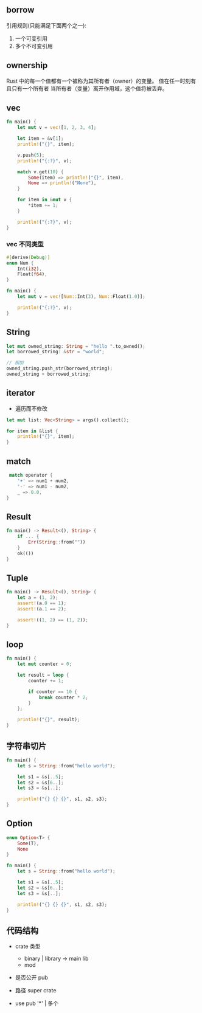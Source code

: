 ## borrow

引用规则(只能满足下面两个之一):

1. 一个可变引用
2. 多个不可变引用

## ownership

Rust 中的每一个值都有一个被称为其所有者（owner）的变量。
值在任一时刻有且只有一个所有者
当所有者（变量）离开作用域，这个值将被丢弃。

## vec

```rs
fn main() {
    let mut v = vec![1, 2, 3, 4];

    let item = &v[1];
    println!("{}", item);

    v.push(5);
    println!("{:?}", v);

    match v.get(10) {
        Some(item) => println!("{}", item),
        None => println!("None"),
    }

    for item in &mut v {
        *item += 1;
    }

    println!("{:?}", v);
}
```

### vec 不同类型

```rs
#[derive(Debug)]
enum Num {
    Int(i32),
    Float(f64),
}

fn main() {
    let mut v = vec![Num::Int(3), Num::Float(1.0)];

    println!("{:?}", v);
}
```

## String

```rs
let mut owned_string: String = "hello ".to_owned();
let borrowed_string: &str = "world";

// 相加
owned_string.push_str(borrowed_string);
owned_string + borrowed_string;

```

## iterator

- 遍历而不修改

```rs
let mut list: Vec<String> = args().collect();

for item in &list {
    println!("{}", item);
}
```

## match

```rs
 match operator {
    '+' => num1 + num2,
    '-' => num1 - num2,
    _ => 0.0,
}
```

## Result

```rs
fn main() -> Result<(), String> {
    if ... {
        Err(String::from(""))
    }
    ok(())
}
```

## Tuple

```rs
fn main() -> Result<(), String> {
    let a = (1, 2);
    assert!(a.0 == 1);
    assert!(a.1 == 2);

    assert!((1, 2) == (1, 2));
}
```

## loop

```rs
fn main() {
    let mut counter = 0;

    let result = loop {
        counter += 1;

        if counter == 10 {
            break counter * 2;
        }
    };

    println!("{}", result);
}
```

## 字符串切片

```rs
fn main() {
    let s = String::from("hello world");

    let s1 = &s[..5];
    let s2 = &s[6..];
    let s3 = &s[..];

    println!("{} {} {}", s1, s2, s3);
}
```

## Option<T>

```rs
enum Option<T> {
    Some(T),
    None
}

fn main() {
    let s = String::from("hello world");

    let s1 = &s[..5];
    let s2 = &s[6..];
    let s3 = &s[..];

    println!("{} {} {}", s1, s2, s3);
}
```

## 代码结构

- crate 类型

  - binary | library -> main lib
  - mod

- 是否公开 pub

- 路径 super crate
- use pub '\*' | 多个
